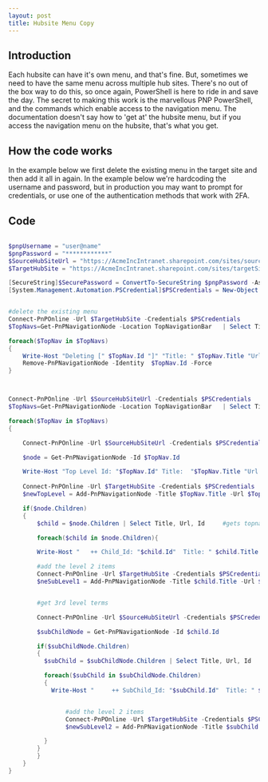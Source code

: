 ```yaml
---
layout: post
title: Hubsite Menu Copy
---
```


## Introduction

Each hubsite can have it's own menu, and that's fine. But, sometimes we need to have the same menu across multiple hub sites. There's no out of the box way to do this, so once again, PowerShell is here to ride in and save the day. 
The secret to making this work is the marvellous PNP PowerShell, and the commands which enable access to the navigation menu. The documentation doesn't say how to 'get at' the hubsite menu, but if you access the navigation menu on the hubsite, that's what you get.

## How the code works

In the example below we first delete the existing menu in the target site and then add it all in again. In the example below we're hardcoding the username and password, but in production you may want to prompt for credentials, or use one of the authentication methods that work with 2FA.

## Code

```PowerShell

$pnpUsername = "user@name"
$pnpPassword = "************"
$SourceHubSiteUrl = "https://AcmeIncIntranet.sharepoint.com/sites/sourceSite"
$TargetHubSite = "https://AcmeIncIntranet.sharepoint.com/sites/targetSite"

[SecureString]$SecurePassword = ConvertTo-SecureString $pnpPassword -AsPlainText -Force
[System.Management.Automation.PSCredential]$PSCredentials = New-Object System.Management.Automation.PSCredential($pnpUsername, $SecurePassword)


#delete the existing menu
Connect-PnPOnline -Url $TargetHubSite -Credentials $PSCredentials
$TopNavs=Get-PnPNavigationNode -Location TopNavigationBar   | Select Title, Url, Id

foreach($TopNav in $TopNavs)
{
    Write-Host "Deleting [" $TopNav.Id "]" "Title: " $TopNav.Title "Url: " $TopNav.Url -ForegroundColor DarkRed
    Remove-PnPNavigationNode -Identity  $TopNav.Id -Force
}



Connect-PnPOnline -Url $SourceHubSiteUrl -Credentials $PSCredentials
$TopNavs=Get-PnPNavigationNode -Location TopNavigationBar   | Select Title, Url, Id

foreach($TopNav in $TopNavs)
{

    Connect-PnPOnline -Url $SourceHubSiteUrl -Credentials $PSCredentials

    $node = Get-PnPNavigationNode -Id $TopNav.Id 

    Write-Host "Top Level Id: "$TopNav.Id" Title:  "$TopNav.Title "Url: "$TopNav.Url -ForegroundColor Yellow
  
    Connect-PnPOnline -Url $TargetHubSite -Credentials $PSCredentials
    $newTopLevel = Add-PnPNavigationNode -Title $TopNav.Title -Url $TopNav.Url -Location "TopNavigationBar"

    if($node.Children)
    {
        $child = $node.Children | Select Title, Url, Id     #gets topnavs children

        foreach($child in $node.Children){

        Write-Host "   ++ Child_Id: "$child.Id"  Title: " $child.Title "Url: "$child.Url -ForegroundColor Green

        #add the level 2 items
        Connect-PnPOnline -Url $TargetHubSite -Credentials $PSCredentials
        $neSubLevel1 = Add-PnPNavigationNode -Title $child.Title -Url $child.Url -Location "TopNavigationBar" -Parent $newTopLevel.Id


        #get 3rd level terms

        Connect-PnPOnline -Url $SourceHubSiteUrl -Credentials $PSCredentials

        $subChildNode = Get-PnPNavigationNode -Id $child.Id 

        if($subChildNode.Children)
        {
          $subChild = $subChildNode.Children | Select Title, Url, Id   #gets childrens children

          foreach($subChild in $subChildNode.Children)
          {
            Write-Host "     ++ SubChild_Id: "$subChild.Id"  Title: " $subChild.Title "Url: "$subChild.Url -ForegroundColor DarkGreen


                #add the level 2 items
                Connect-PnPOnline -Url $TargetHubSite -Credentials $PSCredentials
                $newSubLevel2 = Add-PnPNavigationNode -Title $subChild.Title -Url $subChild.Url -Location "TopNavigationBar" -Parent $neSubLevel1.Id

          }
        }
        }
    }
}
```